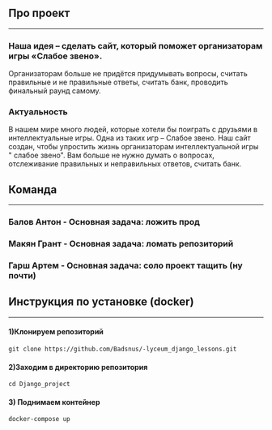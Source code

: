 Про проект
---
___

### Наша идея – сделать сайт, который поможет организаторам игры «Слабое звено».

Организаторам больше не придётся придумывать вопросы, считать правильные и не
правильные ответы, считать банк, проводить финальный раунд самому.

### Актуальность

В нашем мире много людей, которые хотели бы поиграть с друзьями в
интеллектуальные игры. Одна из таких игр – Слабое звено.
Наш сайт создан, чтобы упростить жизнь организаторам интеллектуальной игры "
слабое звено". Вам больше не нужно думать о вопросах, отслеживание правильных и
неправильных ответов, считать банк.


Команда
---
___

### Балов Антон - Основная задача: ложить прод

### Макян Грант - Основная задача: ломать репозиторий

### Гарш Артем - Основная задача: соло проект тащить (ну почти)

Инструкция по установке (docker)
---
___

#### 1)Клонируем репозиторий

    git clone https://github.com/Badsnus/-lyceum_django_lessons.git

#### 2)Заходим в директорию репозитория

    cd Django_project

#### 3) Поднимаем контейнер

    docker-compose up

